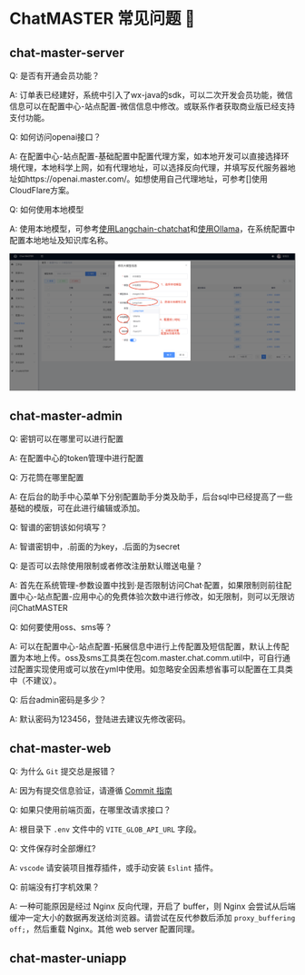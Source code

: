  # ChatMASTER 常见问题 🔫

## chat-master-server
Q: 是否有开通会员功能？

A: 订单表已经建好，系统中引入了wx-java的sdk，可以二次开发会员功能，微信信息可以在配置中心-站点配置-微信信息中修改。或联系作者获取商业版已经支持支付功能。

Q: 如何访问openai接口？

A: 在配置中心-站点配置-基础配置中配置代理方案，如本地开发可以直接选择环境代理，本地科学上网，如有代理地址，可以选择反向代理，并填写反代服务器地址如https://openai.master.com/。如想使用自己代理地址，可参考[]使用CloudFlare方案。

Q: 如何使用本地模型

A: 使用本地模型，可参考[使用Langchain-chatchat](https://github.com/panday94/chatgpt-master/blob/main/doc/Langchain-chatchat.md)和[使用Ollama](https://github.com/panday94/chatgpt-master/blob/main/doc/Ollama.md)，在系统配置中配置本地地址及知识库名称。

![cover](./file/admin/8.png)

## chat-master-admin
Q: 密钥可以在哪里可以进行配置

A: 在配置中心的token管理中进行配置

Q: 万花筒在哪里配置

A: 在后台的助手中心菜单下分别配置助手分类及助手，后台sql中已经提高了一些基础的模版，可在此进行编辑或添加。

Q: 智谱的密钥该如何填写？

A: 智谱密钥中，.前面的为key，.后面的为secret

Q: 是否可以去除使用限制或者修改注册默认赠送电量？

A: 首先在系统管理-参数设置中找到·是否限制访问Chat·配置，如果限制则前往配置中心-站点配置-应用中心的免费体验次数中进行修改，如无限制，则可以无限访问ChatMASTER

Q: 如何要使用oss、sms等？

A: 可以在配置中心-站点配置-拓展信息中进行上传配置及短信配置，默认上传配置为本地上传。oss及sms工具类在包com.master.chat.comm.util中，可自行通过配置实现使用或可以放在yml中使用。如忽略安全因素想省事可以配置在工具类中（不建议）。

Q: 后台admin密码是多少？

A: 默认密码为123456，登陆进去建议先修改密码。

## chat-master-web
Q: 为什么 `Git` 提交总是报错？

A: 因为有提交信息验证，请遵循 [Commit 指南](./CONTRIBUTING.md)

Q: 如果只使用前端页面，在哪里改请求接口？

A: 根目录下 `.env` 文件中的 `VITE_GLOB_API_URL` 字段。

Q: 文件保存时全部爆红?

A: `vscode` 请安装项目推荐插件，或手动安装 `Eslint` 插件。

Q: 前端没有打字机效果？

A: 一种可能原因是经过 Nginx 反向代理，开启了 buffer，则 Nginx 会尝试从后端缓冲一定大小的数据再发送给浏览器。请尝试在反代参数后添加 `proxy_buffering off;`，然后重载 Nginx。其他 web server 配置同理。

## chat-master-uniapp